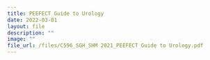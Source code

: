 ```yaml
---
title: PEEFECT Guide to Urology
date: 2022-03-01
layout: file
description: ""
image: ""
file_url: /files/C596_SGH_SHM 2021_PEEFECT Guide to Urology.pdf
---
```

